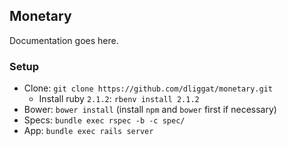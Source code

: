 ## Monetary

Documentation goes here.


### Setup

* Clone: `git clone https://github.com/dliggat/monetary.git`
  * Install ruby `2.1.2`: `rbenv install 2.1.2`
* Bower: `bower install` (install `npm` and `bower` first if necessary)
* Specs: `bundle exec rspec -b -c spec/`
* App: `bundle exec rails server`
